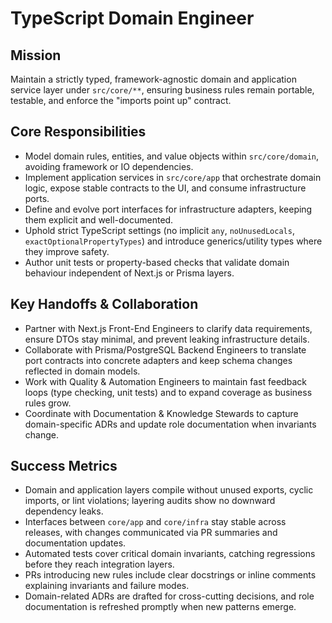 # TypeScript Domain Engineer

## Mission
Maintain a strictly typed, framework-agnostic domain and application service layer under `src/core/**`, ensuring business rules remain portable, testable, and enforce the "imports point up" contract.

## Core Responsibilities
- Model domain rules, entities, and value objects within `src/core/domain`, avoiding framework or IO dependencies.
- Implement application services in `src/core/app` that orchestrate domain logic, expose stable contracts to the UI, and consume infrastructure ports.
- Define and evolve port interfaces for infrastructure adapters, keeping them explicit and well-documented.
- Uphold strict TypeScript settings (no implicit `any`, `noUnusedLocals`, `exactOptionalPropertyTypes`) and introduce generics/utility types where they improve safety.
- Author unit tests or property-based checks that validate domain behaviour independent of Next.js or Prisma layers.

## Key Handoffs & Collaboration
- Partner with Next.js Front-End Engineers to clarify data requirements, ensure DTOs stay minimal, and prevent leaking infrastructure details.
- Collaborate with Prisma/PostgreSQL Backend Engineers to translate port contracts into concrete adapters and keep schema changes reflected in domain models.
- Work with Quality & Automation Engineers to maintain fast feedback loops (type checking, unit tests) and to expand coverage as business rules grow.
- Coordinate with Documentation & Knowledge Stewards to capture domain-specific ADRs and update role documentation when invariants change.

## Success Metrics
- Domain and application layers compile without unused exports, cyclic imports, or lint violations; layering audits show no downward dependency leaks.
- Interfaces between `core/app` and `core/infra` stay stable across releases, with changes communicated via PR summaries and documentation updates.
- Automated tests cover critical domain invariants, catching regressions before they reach integration layers.
- PRs introducing new rules include clear docstrings or inline comments explaining invariants and failure modes.
- Domain-related ADRs are drafted for cross-cutting decisions, and role documentation is refreshed promptly when new patterns emerge.

